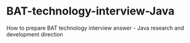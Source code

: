 # BAT-technology-interview-Java
How to prepare BAT technology interview answer  - Java research and development direction
